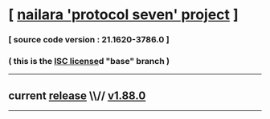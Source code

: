 
# [ [nailara 'protocol seven' project](http://nailara.network/) ]

### [ source code version : 21.1620-3786.0 ]

### ( this is the [ISC license](license)d "base" branch )
---
## current [release](https://github.com/nailara-technologies/protocol-7/releases) \\\\// [v1.88.0](https://github.com/nailara-technologies/protocol-7/releases/tag/v1.88.0)
---
